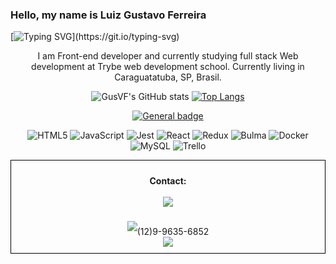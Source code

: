 ### Hello, my name is Luiz Gustavo Ferreira

[![Typing SVG](https://readme-typing-svg.demolab.com?font=Dancing+Script&weight=600&size=40&pause=1000&color=0D5A1F&center=true&vCenter=true&width=450&height=70&lines=Welcome+to+my+GitHub+!)](https://git.io/typing-svg)


<div align="center">
 
I am Front-end developer and currently studying full stack Web development at Trybe web development school. Currently living in 
Caraguatatuba, SP, Brasil.
 
</div>

<div align="center">
 
![GusVF's GitHub stats](https://github-readme-stats.vercel.app/api?username=GusVF&show_icons=true&theme=tokyonight)
[![Top Langs](https://github-readme-stats.vercel.app/api/top-langs/?username=GusVF&theme=tokyonight)](https://github.com/GusVF/github-readme-stats)

</div>

<div align="center">
 
[![General badge](https://img.shields.io/badge/<Skills>-<Tools>-<COLOR>.svg)](https://shields.io/)
 
</div>
 
<!--  <div align="center">
   <img src="https://cdn.jsdelivr.net/gh/devicons/devicon/icons/html5/html5-original-wordmark.svg"height="70"width="70" /><space></space> 
   <img src="https://cdn.jsdelivr.net/gh/devicons/devicon/icons/javascript/javascript-original.svg"height="70"width="70" /> 
   <img src="https://cdn.jsdelivr.net/gh/devicons/devicon/icons/jest/jest-plain.svg"height="70"width="70" />  
   <img src="https://cdn.jsdelivr.net/gh/devicons/devicon/icons/react/react-original.svg"height="70"width="70" />
 </div>
 -->
<div align="center"> 
                    
![HTML5](https://img.shields.io/badge/html5-%23E34F26.svg?style=for-the-badge&logo=html5&logoColor=white)
![JavaScript](https://img.shields.io/badge/javascript-%23323330.svg?style=for-the-badge&logo=javascript&logoColor=%23F7DF1E)
![Jest](https://img.shields.io/badge/-jest-%23C21325?style=for-the-badge&logo=jest&logoColor=white)
![React](https://img.shields.io/badge/react-%2320232a.svg?style=for-the-badge&logo=react&logoColor=%2361DAFB)
![Redux](https://img.shields.io/badge/redux-%23593d88.svg?style=for-the-badge&logo=redux&logoColor=white)
![Bulma](https://img.shields.io/badge/bulma-00D0B1?style=for-the-badge&logo=bulma&logoColor=white)
![Docker](https://img.shields.io/badge/docker-%230db7ed.svg?style=for-the-badge&logo=docker&logoColor=white)
![MySQL](https://img.shields.io/badge/mysql-%2300f.svg?style=for-the-badge&logo=mysql&logoColor=white)
![Trello](https://img.shields.io/badge/Trello-%23026AA7.svg?style=for-the-badge&logo=Trello&logoColor=white) 
 
</div>

 <div align="center" style="border: 1px solid black; padding: 10px;">
  <p><strong>Contact:</strong></><br></br>
  <a href="https://www.linkedin.com/in/luiz-gustavo-ferreira-gusferreira/" target="_blank" style="flex: 1;">
    <img src="https://img.shields.io/badge/linkedin-%230077B5.svg?style=for-the-badge&logo=linkedin&logoColor=white">
  </a>
  <div style="display: flex; flex: 1; justify-content: center; align-items: center;">
    <img src="https://img.shields.io/badge/WhatsApp-25D366?style=for-the-badge&logo=whatsapp&logoColor=white"><br>
    (12)9-9635-6852
  </div>
  <a href="mailto:gus.116506@gmail.com" target="_blank" style="flex: 1;">
    <img src="https://img.shields.io/badge/Gmail-D14836?style=for-the-badge&logo=gmail&logoColor=white">
  </a>
</div>




 





